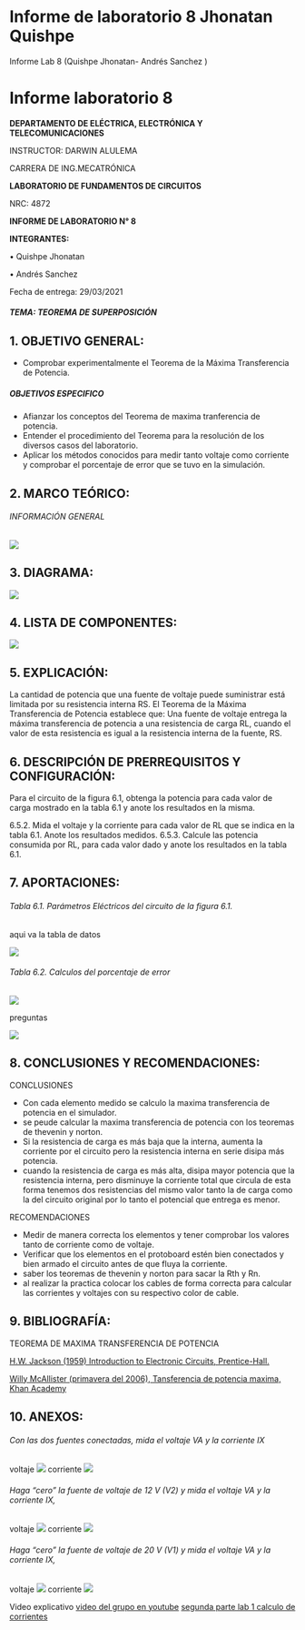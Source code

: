 # Informe de laboratorio 8 Jhonatan Quishpe 
Informe Lab 8 (Quishpe Jhonatan- Andrés Sanchez )
# Informe laboratorio 8

**DEPARTAMENTO DE ELÉCTRICA, ELECTRÓNICA Y TELECOMUNICACIONES**

INSTRUCTOR: DARWIN ALULEMA

CARRERA DE ING.MECATRÓNICA

**LABORATORIO DE FUNDAMENTOS DE CIRCUITOS**

NRC: 4872

**INFORME DE LABORATORIO N° 8**

**INTEGRANTES:**

•	 Quishpe Jhonatan

•	 Andrés Sanchez


Fecha de entrega: 29/03/2021




##### TEMA: TEOREMA DE SUPERPOSICIÓN

## 1.	OBJETIVO GENERAL:  
- Comprobar experimentalmente el Teorema de la Máxima Transferencia de Potencia.

##### OBJETIVOS ESPECIFICO
- Afianzar los conceptos del Teorema de maxima tranferencia de potencia.
- Entender el procedimiento del Teorema  para la resolución de los diversos casos del laboratorio.
- Aplicar los métodos conocidos para medir tanto voltaje como corriente y comprobar el porcentaje de error que se tuvo en la simulación.


## 2.	MARCO TEÓRICO: 
###### INFORMACIÓN GENERAL

![](https://fotos.subefotos.com/eaddb68b7e59f100f63eb53b41222f00o.jpg)



## 3.	DIAGRAMA: 

![](https://fotos.subefotos.com/804c531b0d08fbf1159dd3b935fb1354o.jpg)


## 4.	LISTA DE COMPONENTES: 
![](https://fotos.subefotos.com/583a2e6366596fc48462ad5cb2cb0063o.jpg)


## 5.	EXPLICACIÓN: 
La cantidad de potencia que una fuente de voltaje puede suministrar está limitada por su resistencia interna RS.
El Teorema de la Máxima Transferencia de Potencia establece que:
Una fuente de voltaje entrega la máxima transferencia de potencia a una resistencia de carga RL, cuando el valor de esta resistencia es igual a la resistencia interna de la fuente, RS.


## 6.	DESCRIPCIÓN DE PRERREQUISITOS Y CONFIGURACIÓN: 
Para el circuito de la figura 6.1, obtenga la potencia para cada valor de carga mostrado en la tabla 6.1 y anote los resultados en la misma.

6.5.2. Mida el voltaje y la corriente para cada valor de RL que se indica en la tabla 6.1. Anote los resultados medidos.
6.5.3. Calcule las potencia consumida por RL, para cada valor dado y anote los resultados en la tabla 6.1.



## 7.	APORTACIONES: 

###### Tabla 6.1. Parámetros Eléctricos del circuito de la figura 6.1.


aqui va la tabla de datos


![](https://fotos.subefotos.com/cccbffaa8c982d66cc740dfaa3d96bebo.jpg)


###### Tabla 6.2. Calculos del porcentaje de error

![](https://fotos.subefotos.com/aa242561d8384673d485c14e4491eb58o.jpg)



preguntas



![](https://fotos.subefotos.com/46b690e5ffe0c166927a893fd6a1d653o.jpg)

## 8.	CONCLUSIONES Y RECOMENDACIONES: 

CONCLUSIONES 
-  Con cada elemento medido se calculo la maxima transferencia de potencia en el simulador.
- se peude calcular la maxima transferencia de potencia con los teoremas de thevenin y norton.
- Si la resistencia de carga es más baja que la interna, aumenta la corriente por el circuito pero la resistencia interna en serie disipa más potencia. 
- cuando la resistencia de carga es más alta, disipa mayor potencia que la resistencia interna, pero disminuye la corriente total que circula de esta forma tenemos dos resistencias del mismo valor tanto la de carga como la del circuito original  por lo tanto  el potencial que entrega es menor.

RECOMENDACIONES 
- Medir de manera correcta los elementos y tener comprobar los valores tanto de corriente como de voltaje.
- Verificar que los elementos en el protoboard estén bien conectados y bien armado el circuito antes de que fluya la corriente.
- saber los teoremas de thevenin y norton para sacar la Rth y Rn.
- al realizar la practica colocar los cables de forma correcta para calcular las corrientes y voltajes con su respectivo color de cable.

## 9.	BIBLIOGRAFÍA: 

TEOREMA DE MAXIMA TRANSFERENCIA DE POTENCIA 

[H.W. Jackson (1959) Introduction to Electronic Circuits, Prentice-Hall.](https://es.wikipedia.org/wiki/Teorema_de_m%C3%A1xima_potencia#:~:text=En%20ingenier%C3%ADa%20el%C3%A9ctrica%2C%20electricidad%20y,a%20la%20resistencia%20de%20fuente.)

[Willy McAllister (primavera del 2006), Tansferencia de potencia maxima, Khan Academy](https://lafisicayquimica.com/teorema-de-transferencia-de-potencia-maxima/)




## 10.	ANEXOS: 
###### Con las dos fuentes conectadas, mida el voltaje VA y la corriente IX
voltaje 
![](https://fotos.subefotos.com/9ce7d931dc5c36ff62a8b2f32607d4b2o.jpg)
corriente
![](https://fotos.subefotos.com/17391cdc62e983341857c0a0cc156246o.jpg)


###### Haga “cero” la fuente de voltaje de 12 V (V2) y mida el voltaje VA y la corriente IX, 
voltaje
![](https://fotos.subefotos.com/395687b548ed90a4a7f1175c1910ca90o.jpg)
corriente
![](https://fotos.subefotos.com/b251f7591415b2ffa3628dc92e48a4e5o.jpg)


###### Haga “cero” la fuente de voltaje de 20 V (V1) y mida el voltaje VA y la corriente IX,
voltaje
![](https://fotos.subefotos.com/9bfff94741f2ef939b60005adb26d127o.jpg)
corriente
![](https://fotos.subefotos.com/94a6263c24a96abf34ac24557dd13147o.jpg)

Video explicativo 
[video del grupo en youtube](https://www.youtube.com/watch?v=bBfYEYT9nsk&feature=youtu.be)
[segunda parte lab 1 calculo de corrientes](https://www.youtube.com/watch?v=_Au_3_axZe8 "segunda parte lab 1")
